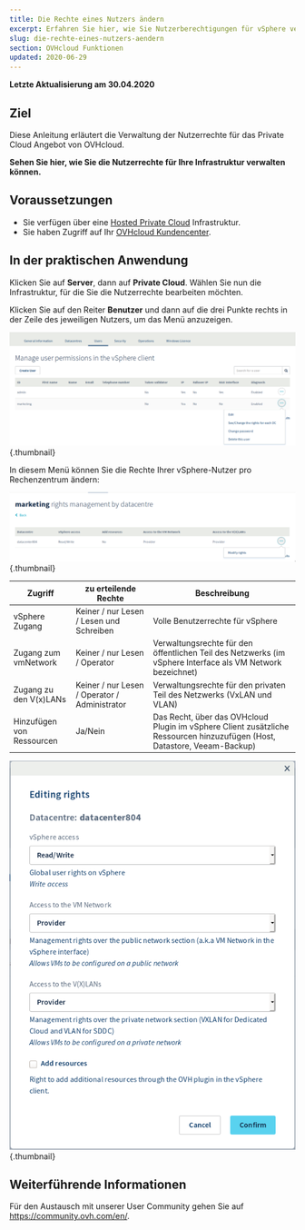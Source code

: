 ```yaml
---
title: Die Rechte eines Nutzers ändern
excerpt: Erfahren Sie hier, wie Sie Nutzerberechtigungen für vSphere verwalten
slug: die-rechte-eines-nutzers-aendern
section: OVHcloud Funktionen
updated: 2020-06-29
---
```


**Letzte Aktualisierung am 30.04.2020**

## Ziel

Diese Anleitung erläutert die Verwaltung der Nutzerrechte für das Private Cloud Angebot von OVHcloud.

**Sehen Sie hier, wie Sie die Nutzerrechte für Ihre Infrastruktur verwalten können.**

## Voraussetzungen

- Sie verfügen über eine [Hosted Private Cloud](https://www.ovhcloud.com/de/enterprise/products/hosted-private-cloud/) Infrastruktur.
- Sie haben Zugriff auf Ihr [OVHcloud Kundencenter](https://www.ovh.com/auth/?action=gotomanager&from=https://www.ovh.de/&ovhSubsidiary=de).

## In der praktischen Anwendung

Klicken Sie auf **Server**, dann auf **Private Cloud**. Wählen Sie nun die Infrastruktur, für die Sie die Nutzerrechte bearbeiten möchten.

Klicken Sie auf den Reiter **Benutzer** und dann auf die drei Punkte rechts in der Zeile des jeweiligen Nutzers, um das Menü anzuzeigen.

![Die Rechte für jedes Rechenzentrum anzeigen / ändern](images/user_rights_1.png){.thumbnail}

In diesem Menü können Sie die Rechte Ihrer vSphere-Nutzer pro Rechenzentrum ändern:

![Die Rechte ändern](images/user_rights_2.png){.thumbnail}

| Zugriff  | zu erteilende Rechte | Beschreibung |
|---|---|---|
| vSphere Zugang | Keiner / nur Lesen / Lesen und Schreiben | Volle Benutzerrechte für vSphere |
| Zugang zum vmNetwork | Keiner / nur Lesen / Operator | Verwaltungsrechte für den öffentlichen Teil des Netzwerks (im vSphere Interface als VM Network bezeichnet) |
| Zugang zu den V(x)LANs | Keiner / nur Lesen / Operator / Administrator | Verwaltungsrechte für den privaten Teil des Netzwerks (VxLAN und VLAN) |
| Hinzufügen von Ressourcen | Ja/Nein | Das Recht, über das OVHcloud Plugin im vSphere Client zusätzliche Ressourcen hinzuzufügen (Host, Datastore, Veeam-Backup) |

![Die Rechte ändern](images/user_rights_3.png){.thumbnail}

## Weiterführende Informationen

Für den Austausch mit unserer User Community gehen Sie auf <https://community.ovh.com/en/>.
